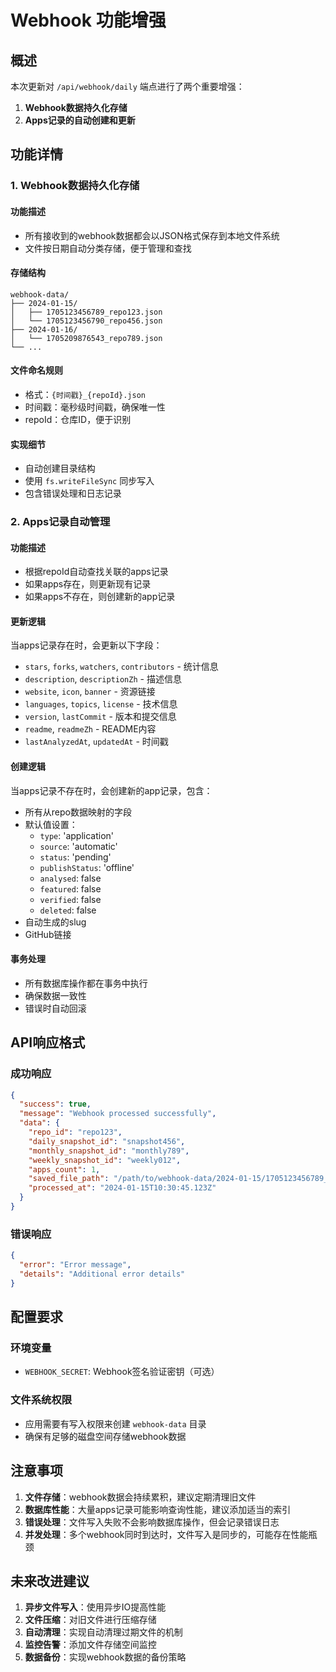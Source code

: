 # Webhook 功能增强

## 概述

本次更新对 `/api/webhook/daily` 端点进行了两个重要增强：

1. **Webhook数据持久化存储**
2. **Apps记录的自动创建和更新**

## 功能详情

### 1. Webhook数据持久化存储

#### 功能描述
- 所有接收到的webhook数据都会以JSON格式保存到本地文件系统
- 文件按日期自动分类存储，便于管理和查找

#### 存储结构
```
webhook-data/
├── 2024-01-15/
│   ├── 1705123456789_repo123.json
│   └── 1705123456790_repo456.json
├── 2024-01-16/
│   └── 1705209876543_repo789.json
└── ...
```

#### 文件命名规则
- 格式：`{时间戳}_{repoId}.json`
- 时间戳：毫秒级时间戳，确保唯一性
- repoId：仓库ID，便于识别

#### 实现细节
- 自动创建目录结构
- 使用 `fs.writeFileSync` 同步写入
- 包含错误处理和日志记录

### 2. Apps记录自动管理

#### 功能描述
- 根据repoId自动查找关联的apps记录
- 如果apps存在，则更新现有记录
- 如果apps不存在，则创建新的app记录

#### 更新逻辑
当apps记录存在时，会更新以下字段：
- `stars`, `forks`, `watchers`, `contributors` - 统计信息
- `description`, `descriptionZh` - 描述信息
- `website`, `icon`, `banner` - 资源链接
- `languages`, `topics`, `license` - 技术信息
- `version`, `lastCommit` - 版本和提交信息
- `readme`, `readmeZh` - README内容
- `lastAnalyzedAt`, `updatedAt` - 时间戳

#### 创建逻辑
当apps记录不存在时，会创建新的app记录，包含：
- 所有从repo数据映射的字段
- 默认值设置：
  - `type`: 'application'
  - `source`: 'automatic'
  - `status`: 'pending'
  - `publishStatus`: 'offline'
  - `analysed`: false
  - `featured`: false
  - `verified`: false
  - `deleted`: false
- 自动生成的slug
- GitHub链接

#### 事务处理
- 所有数据库操作都在事务中执行
- 确保数据一致性
- 错误时自动回滚

## API响应格式

### 成功响应
```json
{
  "success": true,
  "message": "Webhook processed successfully",
  "data": {
    "repo_id": "repo123",
    "daily_snapshot_id": "snapshot456",
    "monthly_snapshot_id": "monthly789",
    "weekly_snapshot_id": "weekly012",
    "apps_count": 1,
    "saved_file_path": "/path/to/webhook-data/2024-01-15/1705123456789_repo123.json",
    "processed_at": "2024-01-15T10:30:45.123Z"
  }
}
```

### 错误响应
```json
{
  "error": "Error message",
  "details": "Additional error details"
}
```

## 配置要求

### 环境变量
- `WEBHOOK_SECRET`: Webhook签名验证密钥（可选）

### 文件系统权限
- 应用需要有写入权限来创建 `webhook-data` 目录
- 确保有足够的磁盘空间存储webhook数据

## 注意事项

1. **文件存储**：webhook数据会持续累积，建议定期清理旧文件
2. **数据库性能**：大量apps记录可能影响查询性能，建议添加适当的索引
3. **错误处理**：文件写入失败不会影响数据库操作，但会记录错误日志
4. **并发处理**：多个webhook同时到达时，文件写入是同步的，可能存在性能瓶颈

## 未来改进建议

1. **异步文件写入**：使用异步IO提高性能
2. **文件压缩**：对旧文件进行压缩存储
3. **自动清理**：实现自动清理过期文件的机制
4. **监控告警**：添加文件存储空间监控
5. **数据备份**：实现webhook数据的备份策略 